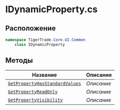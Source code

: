 
# IDynamicProperty.cs
## Расположение
```csharp
namespace TigerTrade.Core.UI.Common  
    class IDynamicProperty
```

## Методы
| Название | Описание |
| --- | --- |
| [`GetPropertyHasStandardValues`](./Методы/GetPropertyHasStandardValues.md) | *Описание* |
| [`GetPropertyReadOnly`](./Методы/GetPropertyReadOnly.md) | *Описание* |
| [`GetPropertyVisibility`](./Методы/GetPropertyVisibility.md) | *Описание* |
